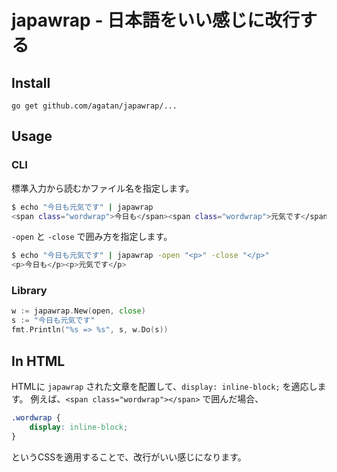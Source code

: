 # japawrap - 日本語をいい感じに改行する

## Install

`go get github.com/agatan/japawrap/...`

## Usage

### CLI

標準入力から読むかファイル名を指定します。

```sh
$ echo "今日も元気です" | japawrap
<span class="wordwrap">今日も</span><span class="wordwrap">元気です</span>
```

`-open` と `-close` で囲み方を指定します。

```sh
$ echo "今日も元気です" | japawrap -open "<p>" -close "</p>"
<p>今日も</p><p>元気です</p>
```

### Library

```go
w := japawrap.New(open, close)
s := "今日も元気です"
fmt.Println("%s => %s", s, w.Do(s))
```

## In HTML

HTMLに `japawrap` された文章を配置して、`display: inline-block;` を適応します。
例えば、`<span class="wordwrap"></span>` で囲んだ場合、

```css
.wordwrap {
    display: inline-block;
}
```

というCSSを適用することで、改行がいい感じになります。
